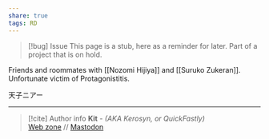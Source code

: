 ```yaml
---
share: true
tags: RD
---
```

> [!bug] Issue
> This page is a stub, here as a reminder for later. Part of a project that is on hold.

Friends and roommates with [[Nozomi Hijiya]] and [[Suruko Zukeran]]. Unfortunate victim of Protagonistitis.

天子ニアー

-----
> [!cite] Author info
> **Kit** - *(AKA Kerosyn, or QuickFastly)*\
> [Web zone](https://kitabe.link) // [Mastodon](https://social.tripulse.net/@kit)